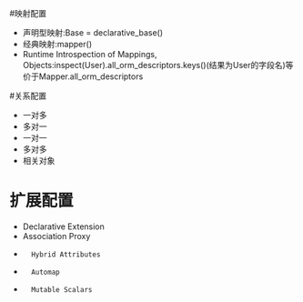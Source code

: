 #映射配置

* 声明型映射:Base = declarative_base()
* 经典映射:mapper()
* Runtime Introspection of Mappings, Objects:inspect(User).all_orm_descriptors.keys()(结果为User的字段名)等价于Mapper.all_orm_descriptors


#关系配置
* 一对多
* 多对一
* 一对一
* 多对多
* 相关对象

# 扩展配置
*   Declarative Extension
*   Association Proxy
*		Hybrid Attributes
*		Automap
*		Mutable Scalars